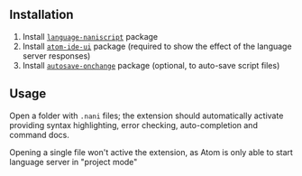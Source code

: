## Installation

1. Install [`language-naniscript`](https://atom.io/packages/language-naniscript) package
2. Install [`atom-ide-ui`](https://atom.io/packages/atom-ide-ui) package (required to show the effect of the language server responses)
3. Install [`autosave-onchange`](https://atom.io/packages/autosave-onchange) package (optional, to auto-save script files)

## Usage

Open a folder with `.nani` files; the extension should automatically activate providing syntax highlighting, error checking, auto-completion and command docs. 

Opening a single file won't active the extension, as Atom is only able to start language server in "project mode"
